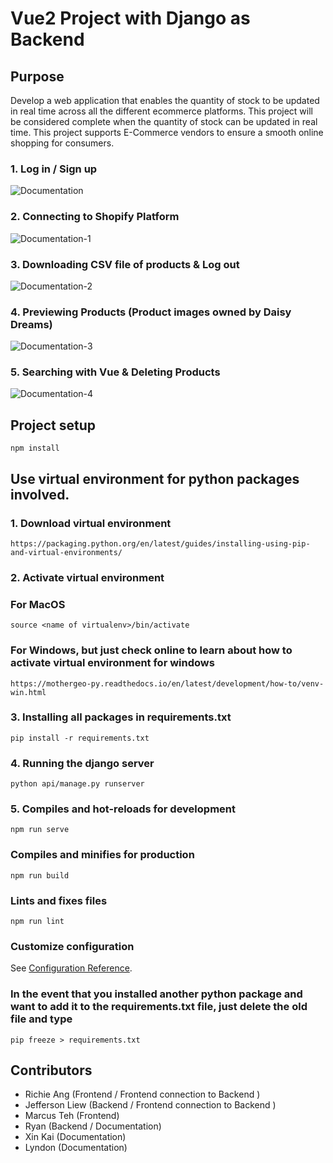 # Vue2 Project with Django as Backend
## Purpose
Develop a web application that enables the quantity of stock to be updated in real time across all the different ecommerce platforms. This project will be considered complete when the quantity of stock can be updated in real time. This project supports E-Commerce vendors to ensure a smooth online shopping for consumers.

### 1. Log in / Sign up
![Documentation](https://user-images.githubusercontent.com/71698104/147869812-ce63aeb1-e33f-43bf-a0dd-9762a60b1faa.jpg)

### 2. Connecting to Shopify Platform
![Documentation-1](https://user-images.githubusercontent.com/71698104/147869670-6234a6fa-a363-4cd5-80d5-519df96141c7.jpg)

### 3. Downloading CSV file of products & Log out
![Documentation-2](https://user-images.githubusercontent.com/71698104/147869672-b0dd42e4-5c59-49db-932f-e50106979426.jpg)

### 4. Previewing Products (Product images owned by Daisy Dreams)
![Documentation-3](https://user-images.githubusercontent.com/71698104/147869673-0b65d40b-c2e0-4d80-a1c4-d434a21b61e8.jpg)

### 5. Searching with Vue & Deleting Products
![Documentation-4](https://user-images.githubusercontent.com/71698104/147869741-93a0cdae-3806-4318-ac88-08e4e2b187b1.jpg)



## Project setup
```
npm install
```

## Use virtual environment for python packages involved.
### 1. Download virtual environment
```
https://packaging.python.org/en/latest/guides/installing-using-pip-and-virtual-environments/
```

### 2. Activate virtual environment 

### For MacOS

```
source <name of virtualenv>/bin/activate
```
### For Windows, but just check online to learn about how to activate virtual environment for windows

```
https://mothergeo-py.readthedocs.io/en/latest/development/how-to/venv-win.html
```

### 3. Installing all packages in requirements.txt

```
pip install -r requirements.txt
```

### 4. Running the django server

```
python api/manage.py runserver
```

### 5. Compiles and hot-reloads for development
```
npm run serve
```

### Compiles and minifies for production
```
npm run build
```

### Lints and fixes files
```
npm run lint
```

### Customize configuration
See [Configuration Reference](https://cli.vuejs.org/config/).


### In the event that you installed another python package and want to add it to the requirements.txt file, just delete the old file and type
```
pip freeze > requirements.txt
```

## Contributors
- Richie Ang (Frontend / Frontend connection to Backend )
- Jefferson Liew (Backend / Frontend connection to Backend )
- Marcus Teh (Frontend)
- Ryan (Backend / Documentation)
- Xin Kai (Documentation)
- Lyndon (Documentation)
